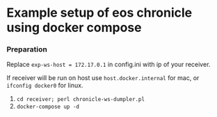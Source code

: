 # Example setup of eos chronicle using docker compose


### Preparation
Replace `exp-ws-host = 172.17.0.1` in config.ini with ip of your receiver. 

If receiver will be run on host use `host.docker.internal` for mac, or `ifconfig docker0` for linux.

1. `cd receiver; perl chronicle-ws-dumpler.pl`
2. `docker-compose up -d`